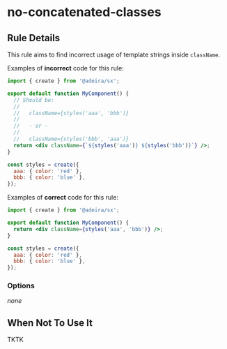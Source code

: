 # no-concatenated-classes

## Rule Details

This rule aims to find incorrect usage of template strings inside `className`.

Examples of **incorrect** code for this rule:

```jsx
import { create } from '@adeira/sx';

export default function MyComponent() {
  // Should be:
  //
  //   className={styles('aaa', 'bbb')}
  //
  //   - or -
  //
  //   className={styles('bbb', 'aaa')}
  return <div className={`${styles('aaa')} ${styles('bbb')}`} />;
}

const styles = create({
  aaa: { color: 'red' },
  bbb: { color: 'blue' },
});
```

Examples of **correct** code for this rule:

```jsx
import { create } from '@adeira/sx';

export default function MyComponent() {
  return <div className={styles('aaa', 'bbb')} />;
}

const styles = create({
  aaa: { color: 'red' },
  bbb: { color: 'blue' },
});
```

### Options

_none_

## When Not To Use It

TKTK
